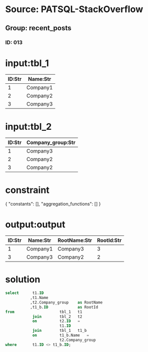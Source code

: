 # Source: PATSQL-StackOverflow
## Group: recent_posts
### ID: 013

# input:tbl_1

| ID:Str | Name:Str |
|---|---|
| 1 | Company1 |
| 2 | Company2 |
| 3 | Company3 |

# input:tbl_2

| ID:Str | Company_group:Str |
|---|---|
| 1 | Company3 |
| 2 | Company2 |
| 3 | Company2 |

# constraint

{
  "constants": [],
  "aggregation_functions": []
}

# output:output

| ID:Str | Name:Str | RootName:Str | RootId:Str |
|---|---|---|---|
| 1 | Company1 | Company3 | 3 |
| 3 | Company3 | Company2 | 2 |

# solution

```sql
select      t1.ID
           ,t1.Name
           ,t2.Company_group    as RootName
           ,t1_b.ID             as RootId
from                    tbl_1   t1
            join        tbl_2   t2
            on          t2.ID   =
                        t1.ID
            join        tbl_1   t1_b
            on          t1_b.Name   =
                        t2.Company_group
where       t1.ID <> t1_b.ID;
```
